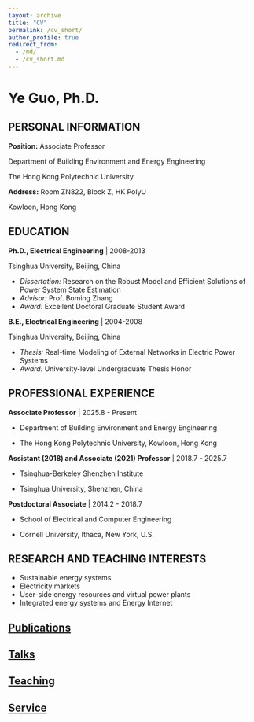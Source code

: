 ```yaml
---
layout: archive
title: "CV"
permalink: /cv_short/
author_profile: true
redirect_from:
  - /md/
  - /cv_short.md
---
```


# Ye Guo, Ph.D.

## PERSONAL INFORMATION

**Position:** Associate Professor  

Department of Building Environment and Energy Engineering  

The Hong Kong Polytechnic University  

**Address:** Room ZN822, Block Z, HK PolyU  

Kowloon, Hong Kong


## EDUCATION

**Ph.D., Electrical Engineering** \| 2008-2013  

Tsinghua University, Beijing, China

- *Dissertation:* Research on the Robust Model and Efficient Solutions of Power System State Estimation
- *Advisor:* Prof. Boming Zhang
- *Award:* Excellent Doctoral Graduate Student Award

**B.E., Electrical Engineering** \| 2004-2008

Tsinghua University, Beijing, China

- *Thesis:* Real-time Modeling of External Networks in Electric Power Systems
- *Award:* University-level Undergraduate Thesis Honor

## PROFESSIONAL EXPERIENCE

**Associate Professor** \| 2025.8 - Present  

- Department of Building Environment and Energy Engineering  

- The Hong Kong Polytechnic University, Kowloon, Hong Kong  

**Assistant (2018) and Associate (2021) Professor** \| 2018.7 - 2025.7  

- Tsinghua-Berkeley Shenzhen Institute  

- Tsinghua University, Shenzhen, China  

**Postdoctoral Associate** \| 2014.2 - 2018.7  

- School of Electrical and Computer Engineering  

- Cornell University, Ithaca, New York, U.S.  

## RESEARCH AND TEACHING INTERESTS

- Sustainable energy systems
- Electricity markets
- User-side energy resources and virtual power plants
- Integrated energy systems and Energy Internet

## [Publications](https://ye-guo.github.io/publications_md/)
  
## [Talks](https://ye-guo.github.io/invited_talks/)
  
## [Teaching](https://ye-guo.github.io/teach_experience/)

## [Service](https://ye-guo.github.io/services/)

